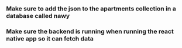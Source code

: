 ### Make sure to add the json to the apartments collection in a database called nawy
### Make sure the backend is running when running the react native app so it can fetch data
